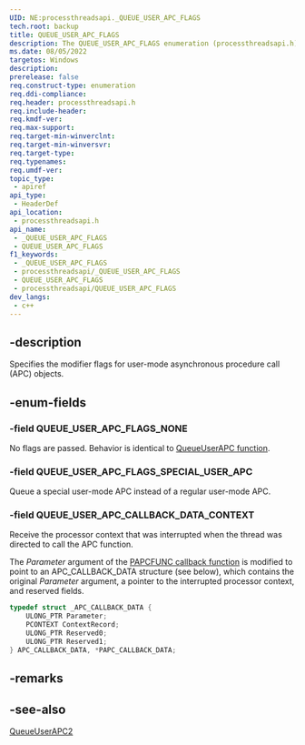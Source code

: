 ```yaml
---
UID: NE:processthreadsapi._QUEUE_USER_APC_FLAGS
tech.root: backup
title: QUEUE_USER_APC_FLAGS
description: The QUEUE_USER_APC_FLAGS enumeration (processthreadsapi.h) specifies the modifier flags for user-mode asynchronous procedure call (APC) objects.
ms.date: 08/05/2022
targetos: Windows
description: 
prerelease: false
req.construct-type: enumeration
req.ddi-compliance: 
req.header: processthreadsapi.h
req.include-header: 
req.kmdf-ver: 
req.max-support: 
req.target-min-winverclnt: 
req.target-min-winversvr: 
req.target-type: 
req.typenames: 
req.umdf-ver: 
topic_type:
 - apiref
api_type:
 - HeaderDef
api_location:
 - processthreadsapi.h
api_name:
 - _QUEUE_USER_APC_FLAGS
 - QUEUE_USER_APC_FLAGS
f1_keywords:
 - _QUEUE_USER_APC_FLAGS
 - processthreadsapi/_QUEUE_USER_APC_FLAGS
 - QUEUE_USER_APC_FLAGS
 - processthreadsapi/QUEUE_USER_APC_FLAGS
dev_langs:
 - c++
---
```


## -description

Specifies the modifier flags for user-mode asynchronous procedure call (APC) objects.

## -enum-fields

### -field QUEUE_USER_APC_FLAGS_NONE

No flags are passed. Behavior is identical to [QueueUserAPC function](nf-processthreadsapi-queueuserapc.md).

### -field QUEUE_USER_APC_FLAGS_SPECIAL_USER_APC

Queue a special user-mode APC instead of a regular user-mode APC.

### -field QUEUE_USER_APC_CALLBACK_DATA_CONTEXT

Receive the processor context that was interrupted when the thread was directed to call the APC function.

The *Parameter* argument of the [PAPCFUNC callback function](../winnt/nc-winnt-papcfunc.md) is modified to point to an APC_CALLBACK_DATA structure (see below), which contains the original *Parameter* argument, a pointer to the interrupted processor context, and reserved fields.

```c++
typedef struct _APC_CALLBACK_DATA {
    ULONG_PTR Parameter;
    PCONTEXT ContextRecord;
    ULONG_PTR Reserved0;
    ULONG_PTR Reserved1;
} APC_CALLBACK_DATA, *PAPC_CALLBACK_DATA;
```

## -remarks

## -see-also

[QueueUserAPC2](nf-processthreadsapi-queueuserapc2.md)
